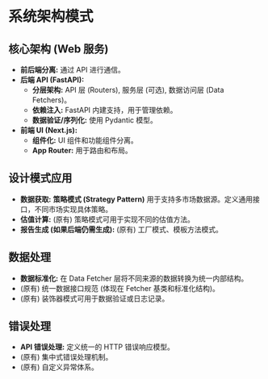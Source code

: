 # 系统架构模式

## 核心架构 (Web 服务)
- **前后端分离:** 通过 API 进行通信。
- **后端 API (FastAPI):**
    - **分层架构:** API 层 (Routers), 服务层 (可选), 数据访问层 (Data Fetchers)。
    - **依赖注入:** FastAPI 内建支持，用于管理依赖。
    - **数据验证/序列化:** 使用 Pydantic 模型。
- **前端 UI (Next.js):**
    - **组件化:** UI 组件和功能组件分离。
    - **App Router:** 用于路由和布局。

## 设计模式应用
- **数据获取:** **策略模式 (Strategy Pattern)** 用于支持多市场数据源。定义通用接口，不同市场实现具体策略。
- **估值计算:** (原有) 策略模式可用于实现不同的估值方法。
- **报告生成 (如果后端仍需生成):** (原有) 工厂模式、模板方法模式。

## 数据处理
- **数据标准化:** 在 Data Fetcher 层将不同来源的数据转换为统一内部结构。
- (原有) 统一数据接口规范 (体现在 Fetcher 基类和标准化结构)。
- (原有) 装饰器模式可用于数据验证或日志记录。

## 错误处理
- **API 错误处理:** 定义统一的 HTTP 错误响应模型。
- (原有) 集中式错误处理机制。
- (原有) 自定义异常体系。
